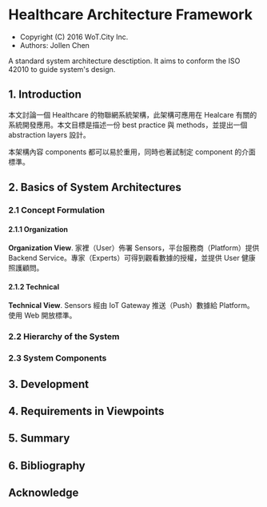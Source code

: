 # Healthcare Architecture Framework

* Copyright (C) 2016 WoT.City Inc.
* Authors: Jollen Chen

A standard system architecture desctiption. It aims to conform the ISO 42010 to guide system's design.

## 1. Introduction

本文討論一個 Healthcare 的物聯網系統架構，此架構可應用在 Healcare 有關的系統開發應用。本文目標是描述一份 best practice 與 methods，並提出一個 abstraction layers 設計。

本架構內容 components 都可以易於重用，同時也著試制定 component 的介面標準。

## 2. Basics of System Architectures

### 2.1 Concept Formulation

#### 2.1.1 Organization

**Organization View**. 家裡（User）佈署 Sensors，平台服務商（Platform）提供 Backend Service。專家（Experts）可得到觀看數據的授權，並提供 User 健康照護顧問。

#### 2.1.2 Technical

**Technical View**. Sensors 經由 IoT Gateway 推送（Push）數據給 Platform。使用 Web 開放標準。


### 2.2 Hierarchy of the System
### 2.3 System Components

## 3. Development

## 4. Requirements in Viewpoints

## 5. Summary

## 6. Bibliography

## Acknowledge


